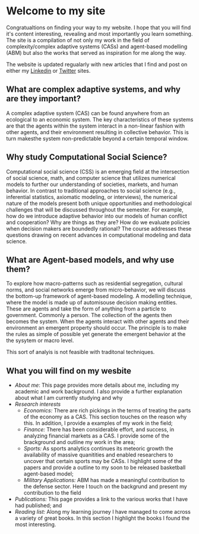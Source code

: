 # Welcome to my site

Congratualtions on finding your way to my website. I hope that you will find it's content interesting, revealing and most importantly you learn something. The site is a compilation of not only my work in the field of complexity/complex adaptive systems (CASs) and agent-based modelling (ABM) but also the works that served as inspiration for me along the way. 

The website is updated regualarly with new articles that I find and post on either my [Linkedin](https://www.linkedin.com/in/oldhamma) or [Twitter](https://twitter.com/maoldham74) sites.

## What are complex adaptive systems, and why are they important?
A complex adaptive system (CAS) can be found anywhere from an ecological to an economic system. The key characteristics of these systems are that the agents within the system interact in a non-linear fashion with other agents, and their environment resulting in collective behavior. This is turn makesthe system non-predictable beyond a certain temporal window.

 


## Why study Computational Social Science?
Computational social science (CSS) is an emerging field at the intersection of social science, math, and computer science that utilizes numerical models to further our understanding of societies, markets, and human behavior. In contrast to traditional approaches to social science (e.g., inferential statistics, axiomatic modeling, or interviews), the numerical nature of the models present both unique opportunities and methodological challenges that will be discussed throughout the semester. For example, how do we introduce adaptive behavior into our models of human conflict and cooperation? Why are things as they are? How do we evaluate policies when decision makers are boundedly rational? The course addresses these questions drawing on recent advances in computational modeling and data science.

## What are Agent-based models, and why use them?
To explore how macro-patterns such as residential segregation, cultural norms, and social networks emerge from micro-behavior, we will discuss the bottom-up framework of agent-based modeling. A modelling technique, where the model is made up of automisouse decision making entities. These are agents and take the form of anything from a particle to government. Commonly a person. The collection of the agents then becomes the system. When the agents interact with other agents and their environment an emergent property should occur. The principle is to make the rules as simple of possible yet generate the emergent behavior at the the sysytem or macro level.

This sort of analyis is not feasible with traditonal techniques.

## What you will find on my wesbite
* *About me*: This page provides more details about me, including my academic and work background. I also provide a further explanation about what I am currently studying and why
* *Research interests*
  *  *Economics:* There are rich pickings in the terms of treating the parts of the economy as a CAS. This section touches on the reason why this. In addition, I provide a examples of my work in the field;
  *  *Finance:* There has been considerable effort, and success, in analyzing financial markets as a CAS. I provide some of the brackground and outline my work in the area;
  *  *Sports:* As sports analytics continues its meteoric growth the availability of massive quanitities and enabled researchers to uncover that certain sports may be CASs. I highlight some of the papers and provide a outline to my soon to be released basketball agent-based model;
  *  *Military Applications:* ABM has made a meaningful contribution to the defense sector. Here I touch on the backgrund and present my contribution to the field
* *Publications:* This page provides a link to the various works that I have had published; and
* *Reading list:* Along my learning journey I have managed to come across a variety of great books. In this section I highlight the books I found the most interesting.
